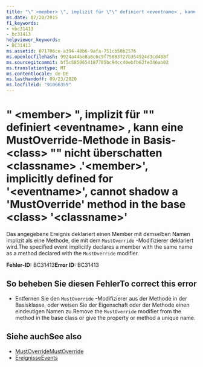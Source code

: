 ```yaml
---
title: "\" <member> \", implizit für \"\" definiert <eventname> , kann eine MustOverride-Methode in Basis- <class> \"\" nicht überschatten <classname> ."
ms.date: 07/20/2015
f1_keywords:
- vbc31413
- bc31413
helpviewer_keywords:
- BC31413
ms.assetid: 071706ce-a394-48b6-9afa-751cb50b2576
ms.openlocfilehash: 9924a44be8a8c6c9f75083727b354924d3cd488f
ms.sourcegitcommit: bf5c5850654187705bc94cc40ebfb62fe346ab02
ms.translationtype: MT
ms.contentlocale: de-DE
ms.lasthandoff: 09/23/2020
ms.locfileid: "91066359"
---
```

# <a name="member-implicitly-defined-for-eventname-cannot-shadow-a-mustoverride-method-in-the-base-class-classname"></a><span data-ttu-id="fee19-102">" \<member> ", implizit für "" definiert \<eventname> , kann eine MustOverride-Methode in Basis- \<class> "" nicht überschatten \<classname> .</span><span class="sxs-lookup"><span data-stu-id="fee19-102">'\<member>', implicitly defined for '\<eventname>', cannot shadow a 'MustOverride' method in the base \<class> '\<classname>'</span></span>

<span data-ttu-id="fee19-103">Das angegebene Ereignis deklariert einen Member mit demselben Namen implizit als eine Methode, die mit dem `MustOverride` -Modifizierer deklariert wird.</span><span class="sxs-lookup"><span data-stu-id="fee19-103">The specified event implicitly declares a member with the same name as a method declared with the `MustOverride` modifier.</span></span>  
  
 <span data-ttu-id="fee19-104">**Fehler-ID:** BC31413</span><span class="sxs-lookup"><span data-stu-id="fee19-104">**Error ID:** BC31413</span></span>  
  
## <a name="to-correct-this-error"></a><span data-ttu-id="fee19-105">So beheben Sie diesen Fehler</span><span class="sxs-lookup"><span data-stu-id="fee19-105">To correct this error</span></span>  
  
- <span data-ttu-id="fee19-106">Entfernen Sie den `MustOverride` -Modifizierer aus der Methode in der Basisklasse, oder weisen Sie der Eigenschaft oder der Methode einen eindeutigen Namen zu.</span><span class="sxs-lookup"><span data-stu-id="fee19-106">Remove the `MustOverride` modifier from the method in the base class or give the property or method a unique name.</span></span>  
  
## <a name="see-also"></a><span data-ttu-id="fee19-107">Siehe auch</span><span class="sxs-lookup"><span data-stu-id="fee19-107">See also</span></span>

- [<span data-ttu-id="fee19-108">MustOverride</span><span class="sxs-lookup"><span data-stu-id="fee19-108">MustOverride</span></span>](../language-reference/modifiers/mustoverride.md)
- [<span data-ttu-id="fee19-109">Ereignisse</span><span class="sxs-lookup"><span data-stu-id="fee19-109">Events</span></span>](../programming-guide/language-features/events/index.md)
